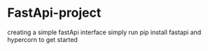 # FastApi-project
creating a simple fastApi interface
simply run pip install fastapi and hypercorn to get started
